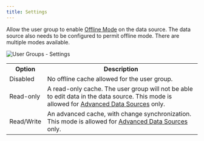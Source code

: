 ```yaml
---
title: Settings
---
```

Allow the user group to enable [Offline Mode](https://help.remotedesktopmanager.com/datasource_offline.htm) on the data source. The data source also needs to be configured to permit offline mode. There are multiple modes available. 

![User Groups - Settings](/img/en/server/ServerOp8012.png)

<table>
	<tr>
		<th>
Option 
		</th>
		<th>
Description 
		</th>
	</tr>
	<tr>
		<td>
Disabled 
		</td>
		<td>
No offline cache allowed for the user group. 
		</td>
	</tr>
	<tr>
		<td>
Read-only 
		</td>
		<td>
A read-only cache. The user group will not be able to edit data in the data source. This mode is allowed for <a href="https://help.remotedesktopmanager.com/datasources_advanced.htm" target="_blank">Advanced Data Sources</a> only. 
		</td>
	</tr>
	<tr>
		<td>
Read/Write 
		</td>
		<td>
An advanced cache, with change synchronization. This mode is allowed for <a href="https://help.remotedesktopmanager.com/datasources_advanced.htm" target="_blank">Advanced Data Sources</a> only. 
		</td>
	</tr>
</table>


